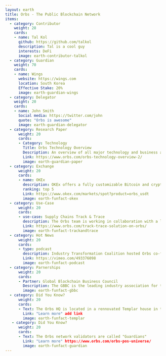 ```yaml
---
layout: earth
title: Orbs - The Public Blockchain Network
items:
  - category: Contributor
    weight: 28
    cards:
    - name: Tal Kol
      github: https://github.com/talkol
      description: Tal is a cool guy
      interests: DeFi
      image: earth-contributor-talkol
  - category: Guardian
    weight: 70
    cards:
    - name: Wings
      website: https://wings.com
      location: South Korea
      Effective Stake: 20%
      image: earth-guardian-wings
  - category: Delegator
    weight: 20
    cards:
    - name: John Smith
      Social media: https://twitter.com/john
      quote: "Orbs is awesome"
      image: earth-guardian-delegator
  - category: Research Paper
      weight: 20
      cards:
      - Category: Technology
        Title: Orbs Technology Overview
        Description: An overview of all major technology and business aspects that make up the Orbs platform.
        Link: https://www.orbs.com/orbs-technology-overview-2/
        image: earth-guardian-paper
  - category: Exchange
      weight: 20
      cards:
      - name: OKEx
        description: OKEx offers a fully customizable Bitcoin and cryptocurrency exchange for traders at every level
        ranking: top 5
        Link: https://www.okex.com/markets/spot?product=orbs_usdt
        image: earth-funfact-okex
  - category: Use-Case
      weight: 20
      cards:
      - use-case: Supply Chains Track & Trace
        description: The Orbs team is working in collaboration with a leading US based manufacturer on a track & trace solution built on top of the Orbs blockchain. 
        Link: https://www.orbs.com/track-trace-solution-on-orbs/
        image: earth-funfact-trackandtrace
  - category: Hot News
      weight: 20
      cards:
      - type: podcast
        description: Industry Transformation Coalition hosted Orbs co-founder, Netta Korin, for a one-on-one interview on how blockchain can help combat exploitative images online. 
        Link: https://vimeo.com/493376098
        image: earth-funfact-podcast
  - category: Parnerships
      weight: 20
      cards:
      - Partner: Global Blockchain Business Council
        Description: The GBBC is the leading industry association for the blockchain technology ecosystem, which brings together innovative organizations and founding thought-leaders from over 40 countries.
        image: earth-funfact-gbbc
  - category: Did You Know?
      weight: 20
      cards:
      - Text: The Orbs HQ is located in a rennovated Templar house in the hear of Tel Aviv, Israel.
        Link: "Learn more" add link
        image: earth-funfact-templar
   - category: Did You Know?
      weight: 20
      cards:
      - Text: The Orbs network validators are called "Guardians"
        Link: "Learn more" https://www.orbs.com/orbs-pos-universe/
        image: earth-funfact-guardian
---
```

